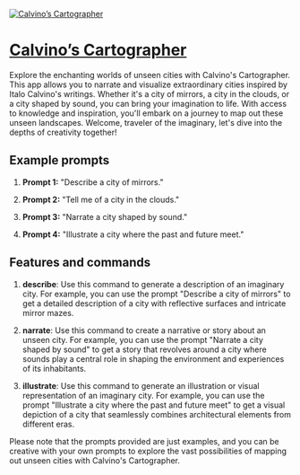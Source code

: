 [![Calvino’s Cartographer](https://files.oaiusercontent.com/file-x8aGoI7TWf64G3dXSmSGt5Jm?se=2123-10-17T04%3A48%3A25Z&sp=r&sv=2021-08-06&sr=b&rscc=max-age%3D31536000%2C%20immutable&rscd=attachment%3B%20filename%3D22809269-18ff-4757-a27f-28d6db097ac6.png&sig=LXB9NCS9JNbfXcZg4P0OJu5OGASRgtlA/0iPh7mj7mE%3D)](https://chat.openai.com/g/g-IpWA7c6xz-calvinos-cartographer)

# [Calvino’s Cartographer](https://chat.openai.com/g/g-IpWA7c6xz-calvinos-cartographer)

Explore the enchanting worlds of unseen cities with Calvino's Cartographer. This app allows you to narrate and visualize extraordinary cities inspired by Italo Calvino's writings. Whether it's a city of mirrors, a city in the clouds, or a city shaped by sound, you can bring your imagination to life. With access to knowledge and inspiration, you'll embark on a journey to map out these unseen landscapes. Welcome, traveler of the imaginary, let's dive into the depths of creativity together!

## Example prompts

1. **Prompt 1:** "Describe a city of mirrors."

2. **Prompt 2:** "Tell me of a city in the clouds."

3. **Prompt 3:** "Narrate a city shaped by sound."

4. **Prompt 4:** "Illustrate a city where the past and future meet."

## Features and commands

1. **describe**: Use this command to generate a description of an imaginary city. For example, you can use the prompt "Describe a city of mirrors" to get a detailed description of a city with reflective surfaces and intricate mirror mazes.

2. **narrate**: Use this command to create a narrative or story about an unseen city. For example, you can use the prompt "Narrate a city shaped by sound" to get a story that revolves around a city where sounds play a central role in shaping the environment and experiences of its inhabitants.

3. **illustrate**: Use this command to generate an illustration or visual representation of an imaginary city. For example, you can use the prompt "Illustrate a city where the past and future meet" to get a visual depiction of a city that seamlessly combines architectural elements from different eras.

Please note that the prompts provided are just examples, and you can be creative with your own prompts to explore the vast possibilities of mapping out unseen cities with Calvino's Cartographer.